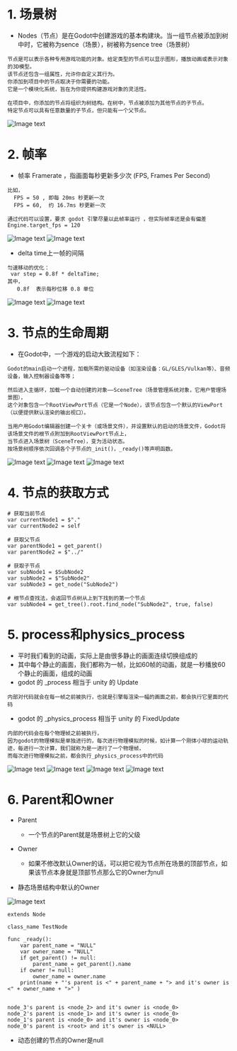 # 1. 场景树

- Nodes（节点）是在Godot中创建游戏的基本构建块。当一组节点被添加到树中时，它被称为sence（场景），树被称为sence tree（场景树）

```
节点是可以表示各种专用游戏功能的对象。给定类型的节点可以显示图形，播放动画或表示对象的3D模型。
该节点还包含一组属性，允许你自定义其行为。
你添加到项目中的节点取决于你需要的功能。
它是一个模块化系统，旨在为你提供构建游戏对象的灵活性。

在项目中，你添加的节点将组织为树结构。在树中，节点被添加为其他节点的子节点。
特定节点可以具有任意数量的子节点，但只能有一个父节点。
```

![Image text](image/scene-tree.png)

# 2. 帧率

- 帧率 Framerate ，指画面每秒更新多少次 (FPS, Frames Per Second)

```
比如，
  FPS = 50 , 即每 20ms 秒更新一次
  FPS = 60,  约 16.7ms 秒更新一次

通过代码可以设置，要求 godot 引擎尽量以此帧率运行 ，但实际帧率还是会有偏差
Engine.target_fps = 120
```

![Image text](image/场景循环.png)
![Image text](image/场景帧.png)

- delta time上一帧的间隔

```
匀速移动的优化：
 var step = 0.8f * deltaTime;
其中，
   0.8f  表示每秒位移 0.8 单位
```

![Image text](image/delta.png)
![Image text](image/delta-1.png)

# 3. 节点的生命周期

- 在Godot中，一个游戏的启动大致流程如下：

```
Godot的main启动一个进程，加载所需的驱动设备（如渲染设备：GL/GLES/Vulkan等）、音频设备，输入控制器设备等等；

然后进入主循环，加载一个自动创建的对象——SceneTree（场景管理系统对象，它用户管理场景图），
这个对象包含一个RootViewPort节点（它是一个Node），该节点包含一个默认的ViewPort（以便提供默认渲染的输出视口）。

当用户用Godot编辑器创建一个关卡（或场景文件），并设置默认的启动的场景文件，Godot将该场景文件的根节点附加到RootViewPort节点上，
当节点进入场景树（SceneTree），变为活动状态。
按场景树顺序依次回调各个子节点的_init()，_ready()等声明函数。
```

![Image text](image/godot_process.jpg)
![Image text](image/godot_node.jpg)
![Image text](image/godot_lifecycle.jpg)

# 4. 节点的获取方式

```
# 获取当前节点
var currentNode1 = $"."
var currentNode2 = self

# 获取父节点
var parentNode1 = get_parent()
var parentNode2 = $"../"

# 获取子节点
var subNode1 = $SubNode2
var subNode2 = $"SubNode2"
var subNode3 = get_node("SubNode2")

# 根节点查找法，会返回节点树从上到下找到的第一个节点
var subNode4 = get_tree().root.find_node("SubNode2", true, false)
```

# 5. process和physics_process

- 平时我们看到的动画，实际上是由很多静止的画面连续切换组成的
- 其中每个静止的画面，我们都称为一帧，比如60帧的动画，就是一秒播放60个静止的画面，组成的动画
- godot 的 _process 相当于 unity 的 Update

```
内部对代码就会在每一帧之前被执行，也就是引擎每渲染一幅的画面之前，都会执行它里面的代码
```

- godot 的 _physics_process 相当于 unity 的 FixedUpdate

```
内部的代码会在每个物理帧之前被执行，
因为godot的物理模拟是单独进行的，每次进行物理模拟的时候，如计算一个刚体小球的运动轨迹，每进行一次计算，我们就称为是一进行了一个物理帧，
而每次进行物理模拟之前，都会执行_physics_process中的代码
```

![Image text](image/process.png)
![Image text](image/process-1.png)
![Image text](image/physics.png)
![Image text](image/physics-1.png)

# 6. Parent和Owner

- Parent
    - 一个节点的Parent就是场景树上它的父级

- Owner
    - 如果不修改默认Owner的话，可以把它视为节点所在场景的顶部节点，如果该节点本身就是顶部节点那么它的Owner为null


- 静态场景结构中默认的Owner

![Image text](image/owner01.png)

```
extends Node

class_name TestNode

func _ready():
	var parent_name = "NULL"
	var owner_name = "NULL"
	if get_parent() != null:
		parent_name = get_parent().name
	if owner != null:
		owner_name = owner.name
	print(name + "'s parent is <" + parent_name + "> and it's owner is <" + owner_name + ">" )
	
```

```
node_3's parent is <node_2> and it's owner is <node_0>
node_2's parent is <node_1> and it's owner is <node_0>
node_1's parent is <node_0> and it's owner is <node_0>
node_0's parent is <root> and it's owner is <NULL>
```

- 动态创建的节点的Owner是null